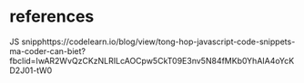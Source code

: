 # references
JS snipphttps://codelearn.io/blog/view/tong-hop-javascript-code-snippets-ma-coder-can-biet?fbclid=IwAR2WvQzCKzNLRILcAOCpw5CkT09E3nv5N84fMKb0YhAIA4oYcKD2J01-tW0
